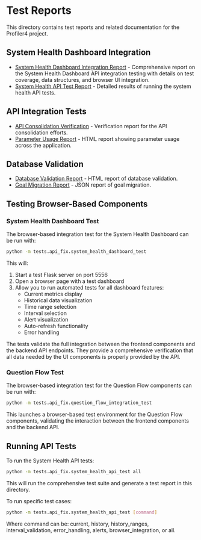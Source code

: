 # Test Reports

This directory contains test reports and related documentation for the Profiler4 project.

## System Health Dashboard Integration

- [System Health Dashboard Integration Report](system_health_dashboard_integration_report.md) - Comprehensive report on the System Health Dashboard API integration testing with details on test coverage, data structures, and browser UI integration.
- [System Health API Test Report](system_health_api_test_report_20250327_185344.txt) - Detailed results of running the system health API tests.

## API Integration Tests

- [API Consolidation Verification](api_consolidation_verification.md) - Verification report for the API consolidation efforts.
- [Parameter Usage Report](parameter_usage_report.html) - HTML report showing parameter usage across the application.

## Database Validation

- [Database Validation Report](database_validation_report_20250325_090512.html) - HTML report of database validation.
- [Goal Migration Report](goal_migration_report_20250325_085744.json) - JSON report of goal migration.

## Testing Browser-Based Components

### System Health Dashboard Test

The browser-based integration test for the System Health Dashboard can be run with:

```bash
python -m tests.api_fix.system_health_dashboard_test
```

This will:
1. Start a test Flask server on port 5556
2. Open a browser page with a test dashboard
3. Allow you to run automated tests for all dashboard features:
   - Current metrics display
   - Historical data visualization
   - Time range selection
   - Interval selection
   - Alert visualization
   - Auto-refresh functionality
   - Error handling

The tests validate the full integration between the frontend components and the backend API endpoints. They provide a comprehensive verification that all data needed by the UI components is properly provided by the API.

### Question Flow Test

The browser-based integration test for the Question Flow components can be run with:

```bash
python -m tests.api_fix.question_flow_integration_test
```

This launches a browser-based test environment for the Question Flow components, validating the interaction between the frontend components and the backend API.

## Running API Tests

To run the System Health API tests:

```bash
python -m tests.api_fix.system_health_api_test all
```

This will run the comprehensive test suite and generate a test report in this directory.

To run specific test cases:

```bash
python -m tests.api_fix.system_health_api_test [command]
```

Where command can be: current, history, history_ranges, interval_validation, error_handling, alerts, browser_integration, or all.
